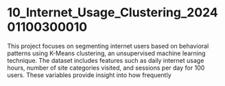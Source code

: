# 10_Internet_Usage_Clustering_202401100300010
This project focuses on segmenting internet users based on behavioral patterns using K-Means clustering, an unsupervised machine learning technique. The dataset includes features such as daily internet usage hours, number of site categories visited, and sessions per day for 100 users. These variables provide insight into how frequently
